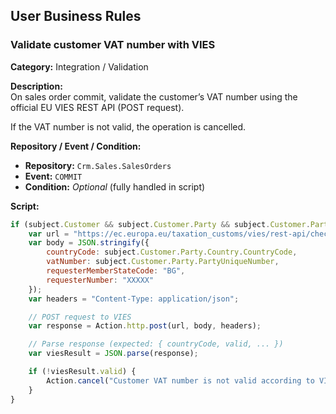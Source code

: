 ## User Business Rules

### Validate customer VAT number with VIES

**Category:** Integration / Validation

**Description:**  
On sales order commit, validate the customer’s VAT number using the official EU VIES REST API (POST request).

If the VAT number is not valid, the operation is cancelled.

**Repository / Event / Condition:**  
- **Repository:** `Crm.Sales.SalesOrders`
- **Event:** `COMMIT`
- **Condition:** *Optional* (fully handled in script)

**Script:**
```js
if (subject.Customer && subject.Customer.Party && subject.Customer.Party.Country) {
    var url = "https://ec.europa.eu/taxation_customs/vies/rest-api/check-vat-number";
    var body = JSON.stringify({
        countryCode: subject.Customer.Party.Country.CountryCode,
        vatNumber: subject.Customer.Party.PartyUniqueNumber,
        requesterMemberStateCode: "BG",
        requesterNumber: "XXXXX"
    });
    var headers = "Content-Type: application/json";

    // POST request to VIES
    var response = Action.http.post(url, body, headers);

    // Parse response (expected: { countryCode, valid, ... })
    var viesResult = JSON.parse(response);

    if (!viesResult.valid) {
        Action.cancel("Customer VAT number is not valid according to VIES.");
    }
}
```